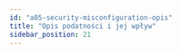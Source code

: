 ```yaml
---
id: "a05-security-misconfiguration-opis"
title: "Opis podatności i jej wpływ"
sidebar_position: 21
---
```

